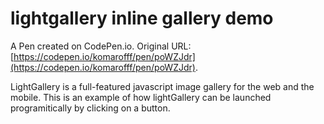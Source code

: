 # lightgallery inline gallery demo 

A Pen created on CodePen.io. Original URL: [https://codepen.io/komarofff/pen/poWZJdr](https://codepen.io/komarofff/pen/poWZJdr).

LightGallery is a full-featured javascript image gallery for the web and the mobile. This is an example of how lightGallery can be launched programitically by clicking on a button.
